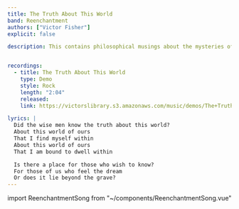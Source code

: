 ```yaml
---
title: The Truth About This World
band: Reenchantment
authors: ["Victor Fisher"]
explicit: false

description: This contains philosophical musings about the mysteries of the universe.


recordings:
  - title: The Truth About This World
    type: Demo
    style: Rock
    length: "2:04"
    released: 
    link: https://victorslibrary.s3.amazonaws.com/music/demos/The+Truth+About+this+World.mp3

lyrics: |
  Did the wise men know the truth about this world?
  About this world of ours
  That I find myself within
  About this world of ours
  That I am bound to dwell within

  Is there a place for those who wish to know?
  For those of us who feel the dream
  Or does it lie beyond the grave?
---
```


import ReenchantmentSong from "~/components/ReenchantmentSong.vue"

<ReenchantmentSong :songData="$frontmatter" />